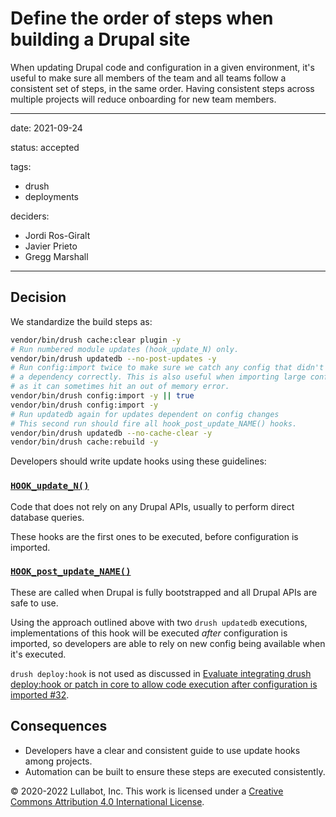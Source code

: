 # Define the order of steps when building a Drupal site

When updating Drupal code and configuration in a given environment, it's useful to make sure all members of the team and all teams follow a consistent set of steps, in the same order. Having consistent steps across multiple projects will reduce onboarding for new team members.

---

date: 2021-09-24

status: accepted

tags:
  - drush
  - deployments

deciders:
  - Jordi Ros-Giralt
  - Javier Prieto
  - Gregg Marshall

---

## Decision

We standardize the build steps as:

```sh
vendor/bin/drush cache:clear plugin -y
# Run numbered module updates (hook_update_N) only.
vendor/bin/drush updatedb --no-post-updates -y
# Run config:import twice to make sure we catch any config that didn't declare
# a dependency correctly. This is also useful when importing large config sets
# as it can sometimes hit an out of memory error.
vendor/bin/drush config:import -y || true
vendor/bin/drush config:import -y
# Run updatedb again for updates dependent on config changes
# This second run should fire all hook_post_update_NAME() hooks.
vendor/bin/drush updatedb --no-cache-clear -y
vendor/bin/drush cache:rebuild -y
```

Developers should write update hooks using these guidelines:

### [`HOOK_update_N()`](https://api.drupal.org/api/drupal/core!lib!Drupal!Core!Extension!module.api.php/function/hook_update_N)

Code that does not rely on any Drupal APIs, usually to perform direct database
queries.

These hooks are the first ones to be executed, before configuration is imported.

### [`HOOK_post_update_NAME()`](https://api.drupal.org/api/drupal/core!lib!Drupal!Core!Extension!module.api.php/function/hook_post_update_NAME)

These are called when Drupal is fully bootstrapped and all Drupal APIs are
safe to use.

Using the approach outlined above with two `drush updatedb` executions,
implementations of this hook will be executed _after_ configuration is imported,
so developers are able to rely on new config being available when it's executed.

`drush deploy:hook` is not used as discussed in [Evaluate integrating drush deploy:hook or patch in core to allow code execution after configuration is imported #32](https://github.com/Lullabot/drainpipe/issues/32).

## Consequences

- Developers have a clear and consistent guide to use update hooks among
  projects.
- Automation can be built to ensure these steps are executed consistently.

© 2020-2022 Lullabot, Inc. This work is licensed under a [Creative Commons Attribution 4.0 International License](http://creativecommons.org/licenses/by/4.0/).
